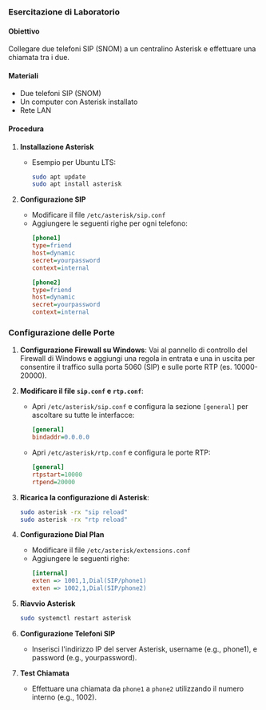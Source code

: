 ### Esercitazione di Laboratorio

#### Obiettivo
Collegare due telefoni SIP (SNOM) a un centralino Asterisk e effettuare una chiamata tra i due.

#### Materiali
- Due telefoni SIP (SNOM)
- Un computer con Asterisk installato
- Rete LAN

#### Procedura

1. **Installazione Asterisk**
   - Esempio per Ubuntu LTS:
     ```bash
     sudo apt update
     sudo apt install asterisk
     ```

2. **Configurazione SIP**
   - Modificare il file `/etc/asterisk/sip.conf`
   - Aggiungere le seguenti righe per ogni telefono:
     ```ini
     [phone1]
     type=friend
     host=dynamic
     secret=yourpassword
     context=internal

     [phone2]
     type=friend
     host=dynamic
     secret=yourpassword
     context=internal
     ```


### Configurazione delle Porte

1. **Configurazione Firewall su Windows**: Vai al pannello di controllo del Firewall di Windows e aggiungi una regola in entrata e una in uscita per consentire il traffico sulla porta 5060 (SIP) e sulle porte RTP (es. 10000-20000).

2. **Modificare il file `sip.conf` e `rtp.conf`**: 
    - Apri `/etc/asterisk/sip.conf` e configura la sezione `[general]` per ascoltare su tutte le interfacce:
        ```ini
        [general]
        bindaddr=0.0.0.0
        ```
    - Apri `/etc/asterisk/rtp.conf` e configura le porte RTP:
        ```ini
        [general]
        rtpstart=10000
        rtpend=20000
        ```

3. **Ricarica la configurazione di Asterisk**:
    ```bash
    sudo asterisk -rx "sip reload"
    sudo asterisk -rx "rtp reload"
    ```

3. **Configurazione Dial Plan**
   - Modificare il file `/etc/asterisk/extensions.conf`
   - Aggiungere le seguenti righe:
     ```ini
     [internal]
     exten => 1001,1,Dial(SIP/phone1)
     exten => 1002,1,Dial(SIP/phone2)
     ```

4. **Riavvio Asterisk**
   ```bash
   sudo systemctl restart asterisk
   ```

5. **Configurazione Telefoni SIP**
   - Inserisci l'indirizzo IP del server Asterisk, username (e.g., phone1), e password (e.g., yourpassword).

6. **Test Chiamata**
   - Effettuare una chiamata da `phone1` a `phone2` utilizzando il numero interno (e.g., 1002).

